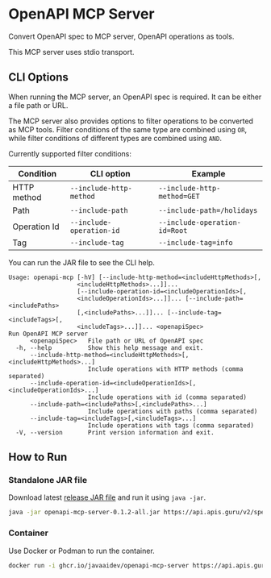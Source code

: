 # OpenAPI MCP Server

Convert OpenAPI spec to MCP server, OpenAPI operations as tools.

This MCP server uses stdio transport.

## CLI Options

When running the MCP server, an OpenAPI spec is required. It can be either a file path or URL.

The MCP server also provides options to filter operations to be converted as MCP tools. Filter conditions of the same type are combined using `OR`, while filter conditions of different types are combined using `AND`.

Currently supported filter conditions:

| Condition    | CLI option               | Example                       |
|--------------|--------------------------|-------------------------------|
| HTTP method  | `--include-http-method`  | `--include-http-method=GET`   |
| Path         | `--include-path`         | `--include-path=/holidays`    |
| Operation Id | `--include-operation-id` | `--include-operation-id=Root` |
| Tag          | `--include-tag`          | `--include-tag=info`          |

You can run the JAR file to see the CLI help.

```
Usage: openapi-mcp [-hV] [--include-http-method=<includeHttpMethods>[,
                   <includeHttpMethods>...]]...
                   [--include-operation-id=<includeOperationIds>[,
                   <includeOperationIds>...]]... [--include-path=<includePaths>
                   [,<includePaths>...]]... [--include-tag=<includeTags>[,
                   <includeTags>...]]... <openapiSpec>
Run OpenAPI MCP server
      <openapiSpec>   File path or URL of OpenAPI spec
  -h, --help          Show this help message and exit.
      --include-http-method=<includeHttpMethods>[,<includeHttpMethods>...]
                      Include operations with HTTP methods (comma separated)
      --include-operation-id=<includeOperationIds>[,<includeOperationIds>...]
                      Include operations with id (comma separated)
      --include-path=<includePaths>[,<includePaths>...]
                      Include operations with paths (comma separated)
      --include-tag=<includeTags>[,<includeTags>...]
                      Include operations with tags (comma separated)
  -V, --version       Print version information and exit.
```

## How to Run

### Standalone JAR file

Download latest [release JAR file](https://github.com/JavaAIDev/openapi-mcp-server/releases) and run it using `java -jar`.

```sh
java -jar openapi-mcp-server-0.1.2-all.jar https://api.apis.guru/v2/specs/exchangerate-api.com/4/openapi.json
```

### Container

Use Docker or Podman to run the container.

```sh
docker run -i ghcr.io/javaaidev/openapi-mcp-server https://api.apis.guru/v2/specs/exchangerate-api.com/4/openapi.json
```
